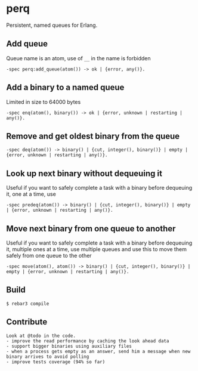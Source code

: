 perq
=====

Persistent, named queues for Erlang.

## Add queue
Queue name is an atom, use of `__` in the name is forbidden
```
-spec perq:add_queue(atom()) -> ok | {error, any()}.
```
## Add a binary to a named queue
Limited in size to 64000 bytes
```
-spec enq(atom(), binary()) -> ok | {error, unknown | restarting | any()}.
```
## Remove and get oldest binary from the queue
```
-spec deq(atom()) -> binary() | {cut, integer(), binary()} | empty | {error, unknown | restarting | any()}.
```
## Look up next binary without dequeuing it
Useful if you want to safely complete a task with a binary before dequeuing it, one at a time, use
```
-spec predeq(atom()) -> binary() | {cut, integer(), binary()} | empty | {error, unknown | restarting | any()}.

```
## Move next binary from one queue to another
Useful if you want to safely complete a task with a binary before dequeuing it, multiple ones at a time, use multiple queues and use this to move them safely from one queue to the other
```
-spec move(atom(), atom()) -> binary() | {cut, integer(), binary()} | empty | {error, unknown | restarting | any()}.

```

Build
-----

    $ rebar3 compile

Contribute
-----
    Look at @todo in the code.
    - improve the read performance by caching the look ahead data
    - support bigger binaries using auxiliary files
    - when a process gets empty as an answer, send him a message when new binary arrives to avoid polling
    - improve tests coverage (94% so far)
